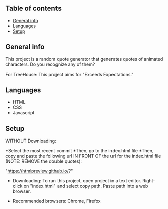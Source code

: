 ## Table of contents
* [General info](#general-info)
* [Languages](#languages)
* [Setup](#setup)

## General info
This project is a random quote generator that generates quotes of animated characters. Do you recognize any of them? 

For TreeHouse: This project aims for "Exceeds Expectations." 

## Languages
* HTML
* CSS
* Javascript

## Setup
WITHOUT Downloading: 

*Select the most recent commit
*Then, go to the index.html file
*Then, copy and paste the following url IN FRONT OF the url for the index.html file (NOTE: REMOVE the double quotes):

"https://htmlpreview.github.io/?"

* Downloading: To run this project, open project in a text editor. Right-click on "index.html" and select copy path. Paste path into a web browser.

* Recommended browsers: Chrome, Firefox